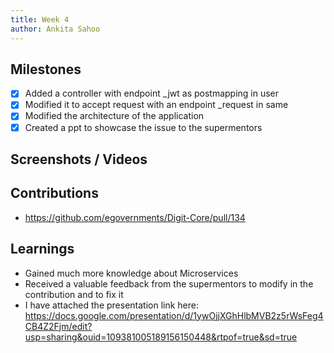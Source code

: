 ```yaml
---
title: Week 4
author: Ankita Sahoo
---
```


## Milestones
- [x] Added a controller with endpoint _jwt as postmapping in user
- [x] Modified it to accept request with an endpoint _request in same
- [x] Modified the architecture of the application
- [x] Created a ppt to showcase the issue to the supermentors

## Screenshots / Videos 

## Contributions
- https://github.com/egovernments/Digit-Core/pull/134
## Learnings
- Gained much more knowledge about Microservices
- Received a valuable feedback from the supermentors to modify in the contribution and to fix it
- I have attached the presentation link here: https://docs.google.com/presentation/d/1ywOjjXGhHlbMVB2z5rWsFeg4CB4Z2Fjm/edit?usp=sharing&ouid=109381005189156150448&rtpof=true&sd=true